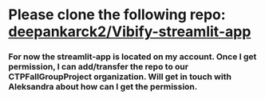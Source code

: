 # Please clone the following repo: [deepankarck2/Vibify-streamlit-app](deepankarck2/Vibify-streamlit-app)

### For now the streamlit-app is located on my account. Once I get permission, I can add/transfer the repo to our CTPFallGroupProject organization. Will get in touch with Aleksandra about how can I get the permission.
